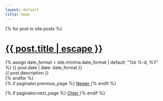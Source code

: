 ```yaml
---
layout: default
title: Home
---
```


<div class="posts">
  {% for post in site.posts %}
  <div class="posts_item">
    <h1 class="posts_item_title throwable">
      <a class="post-link" href="{{ post.url | relative_url }}">{{ post.title | escape }}</a>
    </h1>
    {% assign date_format = site.minima.date_format | default: "%b %-d, %Y" %}
    <span class="posts_item_meta">{{ post.date | date: date_format }}</span>
    <div class="posts_item_description throwable">
      {{ post.description }}
    </div>
  </div>
  {% endfor %}
</div>

<div class="pagination">
  {% if paginator.previous_page %}
    <a class="pagination-item newer" href="{{ site.baseurl }}/{% if paginator.page > 2 %}page{{paginator.previous_page}}{% endif %}">
      <i class="fa fa-arrow-left"></i> Newer
   </a>
  {% endif %}

  {% if paginator.next_page %}
    <a class="pagination-item older" href="{{ site.baseurl }}/page{{paginator.next_page}}">
      Older <i class="fa fa-arrow-right"></i>
    </a>
  {% endif %}
</div>
